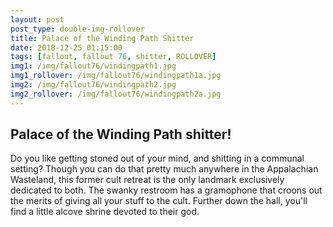 ```yaml
---
layout: post
post_type: double-img-rollover
title: Palace of the Winding Path Shitter
date: 2018-12-25 01:15:00
tags: [fallout, fallout 76, shitter, ROLLOVER]
img1: /img/fallout76/windingpath1.jpg
img1_rollover: /img/fallout76/windingpath1a.jpg
img2: /img/fallout76/windingpath2.jpg
img2_rollover: /img/fallout76/windingpath2a.jpg
---
```

## Palace of the Winding Path shitter!

Do you like getting stoned out of your mind, and shitting in a communal setting? Though you can do that pretty much anywhere in the Appalachian Wasteland, this former cult retreat is the only landmark exclusively dedicated to both. The swanky restroom has a gramophone that croons out the merits of giving all your stuff to the cult. Further down the hall, you'll find a little alcove shrine devoted to their god.
